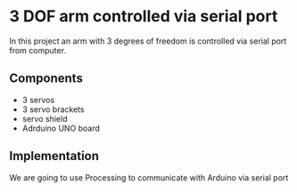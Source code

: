 # 3 DOF arm controlled via serial port

In this project an arm with 3 degrees of freedom is controlled via serial port from computer.

## Components

- 3 servos
- 3 servo brackets
- servo shield
- Adrduino UNO board

## Implementation

We are going to use Processing to communicate with Arduino via serial port
